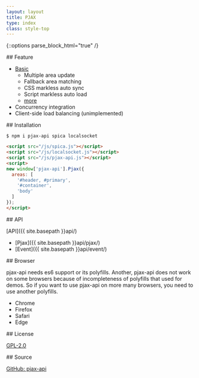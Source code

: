 ```yaml
---
layout: layout
title: PJAX
type: index
class: style-top
---
```


{::options parse_block_html="true" /}

<div class="row">

<div class="col-md-4">
## Feature

- <a href="{{ site.basepath }}demo/basic/1.html" target="_blank">Basic</a>
	- Multiple area update
	- Fallback area matching
	- CSS markless auto sync
	- Script markless auto load
	- [more](https://github.com/falsandtru/pjax-api#feature)
- Concurrency integration
- Client-side load balancing (unimplemented)
</div>

<div class="col-md-4">
## Installation

```
$ npm i pjax-api spica localsocket
```

```html
<script src="/js/spica.js"></script>
<script src="/js/localsocket.js"></script>
<script src="/js/pjax-api.js"></script>
<script>
new window['pjax-api'].Pjax({
  areas: [
    '#header, #primary',
    '#container',
    'body'
  ]
});
</script>
```
</div>

<div class="col-md-4">
## API

[API]({{ site.basepath }}api/)

- [Pjax]({{ site.basepath }}api/pjax/)
- [Event]({{ site.basepath }}api/event/)
</div>

</div>

<div class="row">

<div class="col-md-4">
## Browser

pjax-api needs es6 support or its polyfills.
Another, pjax-api does not work on some browsers because of incompleteness of polyfills that used for demos.
So if you want to use pjax-api on more many browsers, you need to use another polyfills.

- Chrome
- Firefox
- Safari
- Edge
</div>

<div class="col-md-4">
## License

[GPL-2.0](https://github.com/falsandtru/pjax-api#license)
</div>

<div class="col-md-4">
## Source

[GitHub: pjax-api](https://github.com/falsandtru/pjax-api)
</div>

</div>
